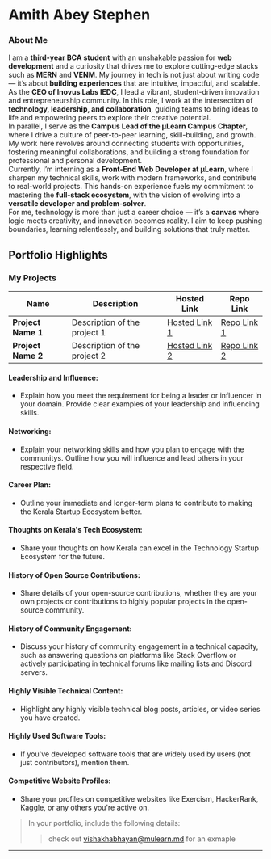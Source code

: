# Amith Abey Stephen

### About Me  

I am a **third-year BCA student** with an unshakable passion for **web development** and a curiosity that drives me to explore cutting-edge stacks such as **MERN** and **VENM**. My journey in tech is not just about writing code — it’s about **building experiences** that are intuitive, impactful, and scalable.  
As the **CEO of Inovus Labs IEDC**, I lead a vibrant, student-driven innovation and entrepreneurship community. In this role, I work at the intersection of **technology, leadership, and collaboration**, guiding teams to bring ideas to life and empowering peers to explore their creative potential.  
In parallel, I serve as the **Campus Lead of the µLearn Campus Chapter**, where I drive a culture of peer-to-peer learning, skill-building, and growth. My work here revolves around connecting students with opportunities, fostering meaningful collaborations, and building a strong foundation for professional and personal development.  
Currently, I’m interning as a **Front-End Web Developer at µLearn**, where I sharpen my technical skills, work with modern frameworks, and contribute to real-world projects. This hands-on experience fuels my commitment to mastering the **full-stack ecosystem**, with the vision of evolving into a **versatile developer and problem-solver**.  
For me, technology is more than just a career choice — it’s a **canvas** where logic meets creativity, and innovation becomes reality. I aim to keep pushing boundaries, learning relentlessly, and building solutions that truly matter.


## Portfolio Highlights

### My Projects

| Name                | Description                                                               | Hosted Link                              | Repo Link                                                      |
|---------------------|---------------------------------------------------------------------------|------------------------------------------|----------------------------------------------------------------|
| **Project Name 1**  | Description of the project 1                                              | [Hosted Link 1](https://example.com)    | [Repo Link 1](https://github.com/username/project1)             |
| **Project Name 2**  | Description of the project 2                                              | [Hosted Link 2](https://example.com)    | [Repo Link 2](https://github.com/username/project2)             |

#### Leadership and Influence:

- Explain how you meet the requirement for being a leader or influencer in your domain. Provide clear examples of your leadership and influencing skills.

#### Networking:

- Explain your networking skills and how you plan to engage with the communitys. Outline how you will influence and lead others in your respective field.

#### Career Plan:

- Outline your immediate and longer-term plans to contribute to making the Kerala Startup Ecosystem better.

#### Thoughts on Kerala's Tech Ecosystem:

- Share your thoughts on how Kerala can excel in the Technology Startup Ecosystem for the future.

#### History of Open Source Contributions:

- Share details of your open-source contributions, whether they are your own projects or contributions to highly popular projects in the open-source community.

#### History of Community Engagement:

-  Discuss your history of community engagement in a technical capacity, such as answering questions on platforms like Stack Overflow or actively participating in technical forums like mailing lists and Discord servers.

#### Highly Visible Technical Content:

- Highlight any highly visible technical blog posts, articles, or video series you have created.

#### Highly Used Software Tools:

- If you've developed software tools that are widely used by users (not just contributors), mention them.

#### Competitive Website Profiles:

- Share your profiles on competitive websites like Exercism, HackerRank, Kaggle, or any others you're active on.



> In your portfolio, include the following details:
>> check out [vishakhabhayan@mulearn.md](./profiles/vishakhabhayan@mulearn.md) for an exmaple

---
